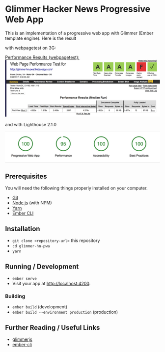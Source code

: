 # Glimmer Hacker News Progressive Web App

This is an implementation of a progressive web app with Glimmer (Ember template engine). 
Here is the result

with webpagetest on 3G: 

[Performance Results (webpagetest):](https://www.webpagetest.org/result/170626_00_46d2a10b1a22cd6edc3e99fa6b403bde/)
[![webpagetest](webpagetest.jpg)](https://glimmer-hn-pwa.firebaseapp.com/)

and with Lighthouse 2.1.0

[![Lighthouse 2.1.0](lighthouse.jpg)](https://glimmer-hn-pwa.firebaseapp.com/)

## Prerequisites

You will need the following things properly installed on your computer.

* [Git](https://git-scm.com/)
* [Node.js](https://nodejs.org/) (with NPM)
* [Yarn](https://yarnpkg.com/en/)
* [Ember CLI](https://ember-cli.com/)

## Installation

* `git clone <repository-url>` this repository
* `cd glimmer-hn-pwa`
* `yarn`

## Running / Development

* `ember serve`
* Visit your app at [http://localhost:4200](http://localhost:4200).

### Building

* `ember build` (development)
* `ember build --environment production` (production)

## Further Reading / Useful Links

* [glimmerjs](http://github.com/tildeio/glimmer/)
* [ember-cli](https://ember-cli.com/)

